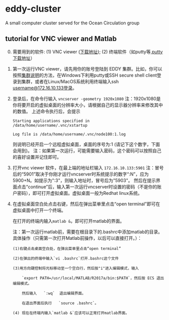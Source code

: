 # eddy-cluster
A small computer cluster served for the Ocean Circulation group

## tutorial for VNC viewer and Matlab

0. 需要用到的软件: (1) VNC viewer ([下载地址](https://www.realvnc.com/en/connect/download/viewer/windows/)); (2) 终端软件（如putty等,[putty下载地址](https://assets.ctfassets.net/0lvk5dbamxpi/4dkKbFS254RifqqGgOxXal/67819b284d7cf0c98e56c63bacaae320/putty-0.73-installer.msi)）

1. 第一次运行VNC viewer，请先用你的账号登陆到 EDDY 集群。比如，你可以按照[集群说明](https://github.com/rayliuxh/eddy-cluster/raw/master/manual_cluster_old.pdf)的方法，在Windows下利用putty或SSH secure shell client登录到集群，或者在Linux/MacOS系统利用终端输入ssh username@172.16.10.133登录。

2. 登录后，在命令行输入
   `vncserver -geometry 1920x1080` 注：1920x1080是你将要开启的虚拟桌面的分辨率大小，请根据自己的显示器分辨率来修改其中的数值。
   上述命令执行后，会提示

   `Starting applications specified in /data/home/username/.vnc/xstartup`

   `Log file is /data/home/username/.vnc/node100:1.log`

   则说明已经开启一个远程虚拟桌面，桌面的序号为:1 (请记下这个数字，下面会用到)。
   注：如果第一次运行，可能需要输入密码，这个密码可以按照自己的喜好设置并记住即可。

3. 打开vnc viewer 软件，在最上端的地址栏输入
   `172.16.10.133:5901`  注：冒号后的“5901”取决于你刚才运行vncserver时系统提示的数字“:N”，应为5900+N。如提示为":3"，则输入地址时，冒号后为"5903"。
   然后在提示界面点击“continue”后，输入第一次运行vncserver时设置的密码（不是你的账户密码），即可打开虚拟桌面。虚拟桌面一般为Redhat linux系统。

4. 在虚拟桌面空白处点击右键，然后在弹出菜单里点击“open terminal”即可在虚拟桌面中打开一个终端。

    在打开的终端内输入`matlab &`，即可打开matlab的界面。

    注：第一次运行matlab前，需要在根目录下的.bashrc中添加matlab的目录。具体操作（只需第一次打开Matlab前操作，以后可以直接打开。）：
  
       (1)右键点击桌面空白处，在弹出菜单里点击“open terminal”
  
       (2)在弹出的终端中输入`vi .bashrc`打开.bashrc这个文件
  
       (3)用方向键控制将光标移动至一个空白行，然后按"i"进入编辑模式，输入
  
           `export PATH=/usr/local/MATLAB/R2017a/bin:$PATH`，然后按 ECS 退出编辑模式。
  
           然后输入   `:wq`  退出编辑界面。
  
           在退出界面后执行   `source .bashrc`。
  
       (4) 现在在终端内输入`matlab &`应该可以正常打开matlab界面。
  

